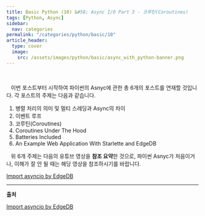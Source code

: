 ```yaml
---
title: Basic Python (10) &#58; Async I/O Part 3 - 코루틴(Coroutines)
tags: [Python, Async]
sidebar:
  nav: categories
permalink: "/categories/python/basic/10"
article_header:
  type: cover
  image:
    src: /assets/images/python/basic/async_with_python-banner.png
---
```


<!--more -->

<br/>

&nbsp;&nbsp; 이번 포스트부터 시작하여 파이썬의 Asnyc에 관한 총 6개의 포스트를 연재할 것입니다. 각 포스트의 주제는 다음과 같습니다.

1. 병렬 처리의 의미 및 멀티 스레딩과 Async의 차이
2. 이벤트 루프
3. 코루틴(Coroutines)
4. Coroutines Under The Hood
5. Batteries Included
6. An Example Web Application With Starlette and EdgeDB

&nbsp;&nbsp; 위 6개 주제는 다음의 유튜브 영상을 **참조 요약**한 것으로, 파이썬 Asnyc가 처음이거나, 이해가 잘 안 될 때는 해당 영상을 참조하시기를 바랍니다.

[Import asyncio by EdgeDB](https://www.youtube.com/watch?v=E7Yn5biBZ58&list=PLhNSoGM2ik6SIkVGXWBwerucXjgP1rHmB&index=3)

---

**출처**

[Import asyncio by EdgeDB](https://www.youtube.com/watch?v=E7Yn5biBZ58&list=PLhNSoGM2ik6SIkVGXWBwerucXjgP1rHmB&index=3)
